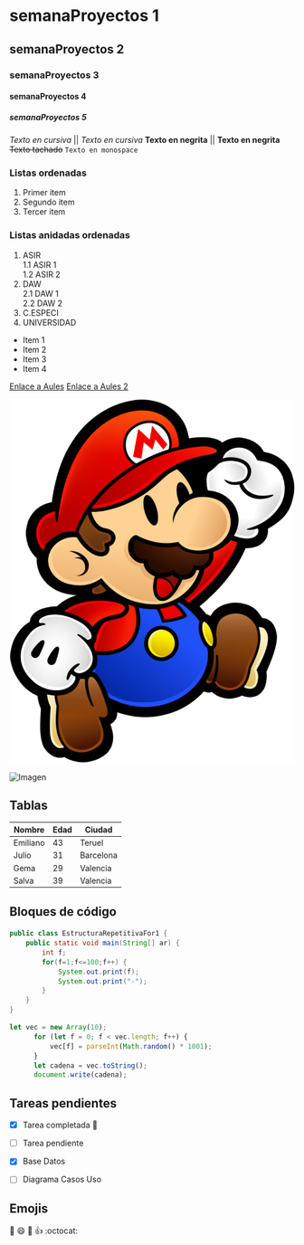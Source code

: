 # semanaProyectos 1
## semanaProyectos 2
### semanaProyectos 3
#### semanaProyectos 4
##### semanaProyectos 5

*Texto en cursiva* || _Texto en cursiva_
**Texto en negrita** || __Texto en negrita__
~~Texto tachado~~
`Texto en monospace`

### Listas ordenadas

1. Primer item
2. Segundo item
3. Tercer item

### Listas anidadas ordenadas

1. ASIR  
  1.1 ASIR 1  
  1.2 ASIR 2  
2. DAW  
  2.1 DAW 1  
  2.2 DAW 2  
3. C.ESPECI  
4. UNIVERSIDAD

* Item 1
* Item 2
* Item 3 
* Item 4

[Enlace a Aules](https://portal.edu.gva.es/aules/)
[Enlace a Aules 2](https://portal.edu.gva.es/aules/ "Ir a AULES")

![SuperMario](./imagen/supermario.png)

<!-- enlace a una imagen externa -->
<img src="https://static.wikia.nocookie.net/sonic/images/6/6d/Sonic_67.png" alt="Imagen" width="100"/>

## Tablas

| Nombre     | Edad | Ciudad     |
|------------|------|------------|
| Emiliano   | 43   | Teruel     |
| Julio      | 31   | Barcelona  |
| Gema       | 29   | Valencia   |
| Salva      | 39   | Valencia   |

## Bloques de código

```java
public class EstructuraRepetitivaFor1 {
    public static void main(String[] ar) {
        int f;
        for(f=1;f<=100;f++) {
            System.out.print(f);
            System.out.print("-");
        }
    }
}
```

```javascript
let vec = new Array(10);
      for (let f = 0; f < vec.length; f++) {
          vec[f] = parseInt(Math.random() * 1001);
      }
      let cadena = vec.toString();
      document.write(cadena);
```

## Tareas pendientes

- [x] Tarea completada :tada:
- [ ] Tarea pendiente  

- [x] Base Datos
- [ ] Diagrama Casos Uso

## Emojis

:dog: :smile: :rocket: :+1: :octocat: